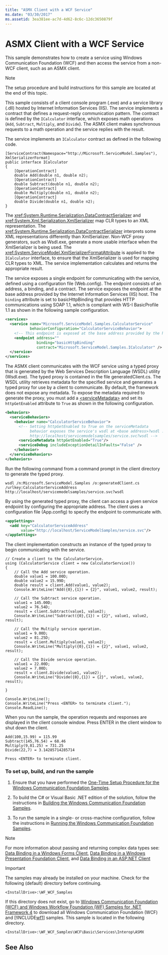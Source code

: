 ```yaml
---
title: "ASMX Client with a WCF Service"
ms.date: "03/30/2017"
ms.assetid: 3ea381ee-ac7d-4d62-8c6c-12dc3650879f
---
```

# ASMX Client with a WCF Service
This sample demonstrates how to create a service using Windows Communication Foundation (WCF) and then access the service from a non-WCF client, such as an ASMX client.  
  
> [!NOTE]
>  The setup procedure and build instructions for this sample are located at the end of this topic.  
  
 This sample consists of a client console program (.exe) and a service library (.dll) hosted by Internet Information Services (IIS). The service implements a contract that defines a request-reply communication pattern. The contract is defined by the `ICalculator` interface, which exposes math operations (`Add`, `Subtract`, `Multiply`, and `Divide`). The ASMX client makes synchronous requests to a math operation and the service replies with the result.  
  
 The service implements an `ICalculator` contract as defined in the following code.  
  
```  
[ServiceContract(Namespace="http://Microsoft.ServiceModel.Samples"), XmlSerializerFormat]  
public interface ICalculator  
{  
    [OperationContract]  
    double Add(double n1, double n2);  
    [OperationContract]  
    double Subtract(double n1, double n2);  
    [OperationContract]  
    double Multiply(double n1, double n2);  
    [OperationContract]  
    double Divide(double n1, double n2);  
}  
```  
  
 The <xref:System.Runtime.Serialization.DataContractSerializer> and <xref:System.Xml.Serialization.XmlSerializer> map CLR types to an XML representation. The <xref:System.Runtime.Serialization.DataContractSerializer> interprets some XML representations differently than XmlSerializer. Non-WCF proxy generators, such as Wsdl.exe, generate a more usable interface when the XmlSerializer is being used. The <xref:System.ServiceModel.XmlSerializerFormatAttribute> is applied to the `ICalculator` interface, to ensure that the XmlSerializer is used for mapping CLR types to XML. The service implementation calculates and returns the appropriate result.  
  
 The service exposes a single endpoint for communicating with the service, defined using a configuration file (Web.config). The endpoint consists of an address, a binding, and a contract. The service exposes the endpoint at the base address provided by the Internet Information Services (IIS) host. The `binding` attribute is set to basicHttpBinding that provides HTTP communications using SOAP 1.1, which is compliant with WS-I BasicProfile 1.1 as shown in the following sample configuration.  
  
```xml  
<services>  
  <service name="Microsoft.ServiceModel.Samples.CalculatorService"  
           behaviorConfiguration="CalculatorServiceBehavior">  
    <!-- This endpoint is exposed at the base address provided by the host: http://localhost/servicemodelsamples/service.svc.  -->  
    <endpoint address=""  
              binding="basicHttpBinding"   
              contract="Microsoft.ServiceModel.Samples.ICalculator" />  
  </service>  
</services>  
```  
  
 The ASMX client communicates with the WCF service using a typed proxy that is generated by the Web Services Description Language (WSDL) utility (Wsdl.exe). The typed proxy is contained in the file generatedClient.cs. The WSDL utility retrieves metadata for the specified service and generates a typed proxy for use by a client to communicate. By default, the framework does not expose any metadata. To expose the metadata required to generate the proxy, you must add a [\<serviceMetadata>](../../../../docs/framework/configure-apps/file-schema/wcf/servicemetadata.md) and set its `httpGetEnabled` attribute to `True` as shown in the following configuration.  
  
```xml  
<behaviors>  
  <serviceBehaviors>  
    <behavior name="CalculatorServiceBehavior">  
      <!-- Setting httpGetEnabled to True on the serviceMetadata  
           behavior exposes the service's wsdl at <base address>?wsdl :  
           http://localhost/servicemodelsamples/service.svc?wsdl -->  
      <serviceMetadata httpGetEnabled="True"/>  
      <serviceDebug includeExceptionDetailInFaults="False" />  
    </behavior>  
  </serviceBehaviors>  
</behaviors>  
```  
  
 Run the following command from a command prompt in the client directory to generate the typed proxy.  
  
```console  
wsdl /n:Microsoft.ServiceModel.Samples /o:generatedClient.cs /urlkey:CalculatorServiceAddress http://localhost/servicemodelsamples/service.svc?wsdl  
```  
  
 By using the generated typed proxy, the client can access a given service endpoint by configuring the appropriate address. The client uses a configuration file (App.config) to specify the endpoint to communicate with.  
  
```xml  
<appSettings>  
  <add key="CalculatorServiceAddress"   
       value="http://localhost/ServiceModelSamples/service.svc"/>  
</appSettings>  
```  
  
 The client implementation constructs an instance of the typed proxy to begin communicating with the service.  
  
```  
// Create a client to the CalculatorService.  
using (CalculatorService client = new CalculatorService())  
{  
    // Call the Add service operation.  
    double value1 = 100.00D;  
    double value2 = 15.99D;  
    double result = client.Add(value1, value2);  
    Console.WriteLine("Add({0},{1}) = {2}", value1, value2, result);  
  
    // Call the Subtract service operation.  
    value1 = 145.00D;  
    value2 = 76.54D;  
    result = client.Subtract(value1, value2);  
    Console.WriteLine("Subtract({0},{1}) = {2}", value1, value2, result);  
  
    // Call the Multiply service operation.  
    value1 = 9.00D;  
    value2 = 81.25D;  
    result = client.Multiply(value1, value2);  
    Console.WriteLine("Multiply({0},{1}) = {2}", value1, value2, result);  
  
    // Call the Divide service operation.  
    value1 = 22.00D;  
    value2 = 7.00D;  
    result = client.Divide(value1, value2);  
    Console.WriteLine("Divide({0},{1}) = {2}", value1, value2, result);  
  
}  
  
Console.WriteLine();  
Console.WriteLine("Press <ENTER> to terminate client.");  
Console.ReadLine();  
```  
  
 When you run the sample, the operation requests and responses are displayed in the client console window. Press ENTER in the client window to shut down the client.  
  
```  
Add(100,15.99) = 115.99  
Subtract(145,76.54) = 68.46  
Multiply(9,81.25) = 731.25  
Divide(22,7) = 3.14285714285714  
  
Press <ENTER> to terminate client.  
```  
  
### To set up, build, and run the sample  
  
1.  Ensure that you have performed the [One-Time Setup Procedure for the Windows Communication Foundation Samples](../../../../docs/framework/wcf/samples/one-time-setup-procedure-for-the-wcf-samples.md).  
  
2.  To build the C# or Visual Basic .NET edition of the solution, follow the instructions in [Building the Windows Communication Foundation Samples](../../../../docs/framework/wcf/samples/building-the-samples.md).  
  
3.  To run the sample in a single- or cross-machine configuration, follow the instructions in [Running the Windows Communication Foundation Samples](../../../../docs/framework/wcf/samples/running-the-samples.md).  
  
> [!NOTE]
>  For more information about passing and returning complex data types see: [Data Binding in a Windows Forms Client](../../../../docs/framework/wcf/samples/data-binding-in-a-windows-forms-client.md), [Data Binding in a Windows Presentation Foundation Client](../../../../docs/framework/wcf/samples/data-binding-in-a-wpf-client.md), and [Data Binding in an ASP.NET Client](../../../../docs/framework/wcf/samples/data-binding-in-an-aspnet-client.md)  
  
> [!IMPORTANT]
>  The samples may already be installed on your machine. Check for the following (default) directory before continuing.  
>   
>  `<InstallDrive>:\WF_WCF_Samples`  
>   
>  If this directory does not exist, go to [Windows Communication Foundation (WCF) and Windows Workflow Foundation (WF) Samples for .NET Framework 4](http://go.microsoft.com/fwlink/?LinkId=150780) to download all Windows Communication Foundation (WCF) and [!INCLUDE[wf1](../../../../includes/wf1-md.md)] samples. This sample is located in the following directory.  
>   
>  `<InstallDrive>:\WF_WCF_Samples\WCF\Basic\Services\Interop\ASMX`  
  
## See Also
